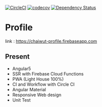 [![CircleCI](https://circleci.com/gh/chaiwutmaneechot/profile.svg?style=svg)](https://circleci.com/gh/chaiwutmaneechot/profile)
[![codecov](https://codecov.io/gh/chaiwutmaneechot/profile/branch/master/graph/badge.svg)](https://codecov.io/gh/chaiwutmaneechot/profile)
[![Dependency Status](https://gemnasium.com/badges/github.com/chaiwutmaneechot/profile.svg)](https://gemnasium.com/github.com/chaiwutmaneechot/profile)

# Profile

link : https://chaiwut-profile.firebaseapp.com

## Present
- Angular5
- SSR with Firebase Cloud Functions
- PWA (Light House 100%) 
- CI and Workflow with Circle CI
- Angular Material
- Responsive Web design
- Unit Test
